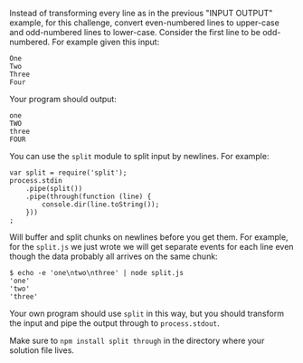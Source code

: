 Instead of transforming every line as in the previous "INPUT OUTPUT" example,
for this challenge, convert even-numbered lines to upper-case and odd-numbered
lines to lower-case. Consider the first line to be odd-numbered. For example
given this input:

    One
    Two
    Three
    Four

Your program should output:

    one
    TWO
    three
    FOUR

You can use the `split` module to split input by newlines. For example:

    var split = require('split');
    process.stdin
        .pipe(split())
        .pipe(through(function (line) {
            console.dir(line.toString());
        }))
    ;

Will buffer and split chunks on newlines before you get them. For example, for
the `split.js` we just wrote we will get separate events for each line even
though the data probably all arrives on the same chunk:

    $ echo -e 'one\ntwo\nthree' | node split.js
    'one'
    'two'
    'three'

Your own program should use `split` in this way, but you should transform the
input and pipe the output through to `process.stdout`.

Make sure to `npm install split through` in the directory where your solution
file lives.